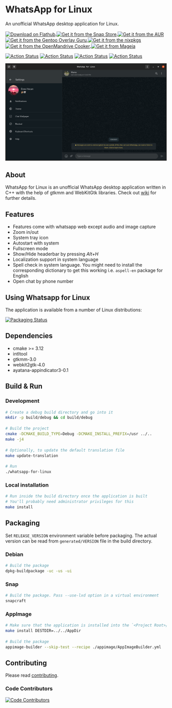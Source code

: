 # WhatsApp for Linux

An unofficial WhatsApp desktop application for Linux.

<p align="left">
    <a href="https://flathub.org/apps/details/com.github.eneshecan.WhatsAppForLinux">
        <img align="center" alt="Download on Flathub" src="https://flathub.org/assets/badges/flathub-badge-en.png" width="120">
    </a>
    <a href="https://snapcraft.io/whatsapp-for-linux">
        <img align="center" alt="Get it from the Snap Store" src="https://snapcraft.io/static/images/badges/en/snap-store-black.svg" width="120">
    </a>
    <a href="https://aur.archlinux.org/packages/whatsapp-for-linux">
        <img align="center" alt="Get it from the AUR" src="https://archlinux.org/static/logos/archlinux-logo-dark-scalable.518881f04ca9.svg" width="120">
    </a>
    <a href="https://gpo.zugaina.org/Overlays/guru/net-im/whatsapp-for-linux">
        <img align="center" alt="Get it from the Gentoo Overlay Guru" src="https://gpo.zugaina.org/img/logo.png" width="120">
    </a>
    <a href="https://github.com/NixOS/nixpkgs/blob/master/pkgs/applications/networking/instant-messengers/whatsapp-for-linux/default.nix">
        <img align="center" alt="Get it from the nixpkgs" src="https://nixos.org/logo/nixos-hires.png" width="120">
    </a>
    <a href="https://github.com/OpenMandrivaAssociation/whatsapp-for-linux/tree/master">
        <img align="center" alt="Get it from the OpenMandrive Cooker" src="https://www.openmandriva.org/squelettes/img/OM-300pl.png" width="120">
    </a>
        <a href="https://madb.mageia.org/package/show/name/whatsapp-for-linux">
        <img align="center" alt="Get it from Mageia" src="https://www.mageia.org/g/media/logo/mageia-2013.png" width="120">
    </a>
</p>

[![Action Status](https://github.com/eneshecan/whatsapp-for-linux/workflows/Linter/badge.svg)](https://github.com/eneshecan/whatsapp-for-linux/actions/workflows/linter.yml)
[![Action Status](https://github.com/eneshecan/whatsapp-for-linux/workflows/Build/badge.svg)](https://github.com/eneshecan/whatsapp-for-linux/actions/workflows/build.yml)
[![Action Status](https://github.com/eneshecan/whatsapp-for-linux/workflows/Install/badge.svg)](https://github.com/eneshecan/whatsapp-for-linux/actions/workflows/install.yml)
[![Action Status](https://github.com/eneshecan/whatsapp-for-linux/workflows/Release/badge.svg)](https://github.com/eneshecan/whatsapp-for-linux/actions/workflows/release.yml)

![App Window](screenshot/app.png)


## About

WhatsApp for Linux is an unofficial WhatsApp desktop application written in C++ with the help of gtkmm and WebKitGtk libraries.
Check out [wiki](https://github.com/eneshecan/whatsapp-for-linux/wiki) for further details.


## Features

* Features come with whatsapp web except audio and image capture
* Zoom in/out
* System tray icon
* Autostart with system
* Fullscreen mode
* Show/Hide headerbar by pressing *Alt+H*
* Localization support in system language
* Spell check in system language. You might need to install the corresponding dictionary to get this working i.e. `aspell-en` package for English
* Open chat by phone number


## Using Whatsapp for Linux

The application is available from a number of Linux distributions:

[![Packaging Status](https://repology.org/badge/vertical-allrepos/whatsapp-for-linux.svg)](https://repology.org/project/whatsapp-for-linux/versions)


## Dependencies

* cmake >= 3.12
* intltool
* gtkmm-3.0
* webkit2gtk-4.0
* ayatana-appindicator3-0.1


## Build & Run

### Development

```bash
# Create a debug build directory and go into it
mkdir -p build/debug && cd build/debug

# Build the project
cmake -DCMAKE_BUILD_TYPE=Debug -DCMAKE_INSTALL_PREFIX=/usr ../..
make -j4

# Optionally, to update the default translation file
make update-translation

# Run
./whatsapp-for-linux
```

### Local installation

```bash
# Run inside the build directory once the application is built
# You'll probably need administrator privileges for this
make install
```


## Packaging

Set `RELEASE_VERSION` environment variable before packaging. The actual version can be read from `generated/VERSION` file in the build directory.

### Debian

```bash
# Build the package
dpkg-buildpackage -uc -us -ui
```

### Snap

```bash
# Build the package. Pass --use-lxd option in a virtual environment
snapcraft
```

### AppImage

```bash
# Make sure that the application is installed into the `<Project Root>/AppDir` directory
make install DESTDIR=../../AppDir

# Build the package
appimage-builder --skip-test --recipe ./appimage/AppImageBuilder.yml
```


## Contributing

Please read [contributing](CONTRIBUTING.md).

### Code Contributors

[![Code Contributors](https://opencollective.com/whatsapp-for-linux/contributors.svg?width=880&button=false)](https://github.com/eneshecan/whatsapp-for-linux/graphs/contributors)

